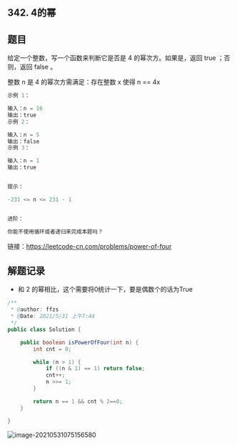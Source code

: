 ## 342. 4的幂

## 题目

给定一个整数，写一个函数来判断它是否是 4 的幂次方。如果是，返回 true ；否则，返回 false 。

整数 n 是 4 的幂次方需满足：存在整数 x 使得 n == 4x 

```java
示例 1：

输入：n = 16
输出：true
示例 2：

输入：n = 5
输出：false
示例 3：

输入：n = 1
输出：true


提示：

-231 <= n <= 231 - 1


进阶：

你能不使用循环或者递归来完成本题吗？
```


链接：https://leetcode-cn.com/problems/power-of-four

## 解题记录

+ 和 2 的幂相比，这个需要将0统计一下，要是偶数个的话为True

```java
/**
 * @author: ffzs
 * @Date: 2021/5/31 上午7:44
 */
public class Solution {

    public boolean isPowerOfFour(int n) {
        int cnt = 0;

        while (n > 1) {
            if ((n & 1) == 1) return false;
            cnt++;
            n >>= 1;
        }

        return n == 1 && cnt % 2==0;
    }

}
```

![image-20210531075156580](https://gitee.com/ffzs/picture_go/raw/master/img/image-20210531075156580.png)